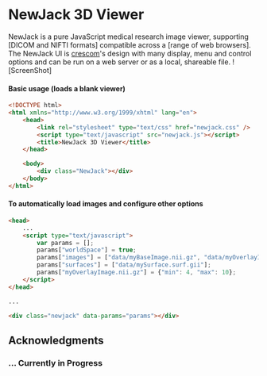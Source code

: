 NewJack 3D Viewer
======
NewJack is a pure JavaScript medical research image viewer, supporting [DICOM and NIFTI formats] compatible across a [range of web browsers].  The NewJack UI is [crescom](http://www.crescom.co/company.html)'s design with many display, menu and control options and can be run on a web server or as a local, shareable file.
![ScreenShot]


#### Basic usage (loads a blank viewer)
```html
<!DOCTYPE html>
<html xmlns="http://www.w3.org/1999/xhtml" lang="en">
    <head>
        <link rel="stylesheet" type="text/css" href="newjack.css" />
        <script type="text/javascript" src="newjack.js"></script>
        <title>NewJack 3D Viewer</title>
    </head>

    <body>
        <div class="NewJack"></div>
    </body>
</html>
```

#### To automatically load images and configure other options
```html
<head>
    ...
    <script type="text/javascript">
        var params = [];
        params["worldSpace"] = true;
        params["images"] = ["data/myBaseImage.nii.gz", "data/myOverlayImage.nii.gz"];
        params["surfaces"] = ["data/mySurface.surf.gii"];
        params["myOverlayImage.nii.gz"] = {"min": 4, "max": 10};
    </script>
</head>

...

<div class="newjack" data-params="params"></div>

```

Acknowledgments
-----

### ... Currently in Progress